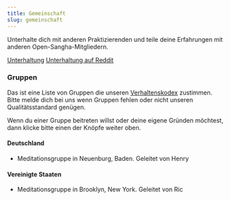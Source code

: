 ```yaml
---
title: Gemeinschaft
slug: gemeinschaft
---
```

Unterhalte dich mit anderen Praktizierenden und teile deine Erfahrungen mit anderen
Open-Sangha-Mitgliedern.

[Unterhaltung](https://discord.gg/Tyqd22a?classes=btn,btn-primary)
[Unterhaltung auf Reddit](https://www.reddit.com/r/OpenBuddhaDharma/?classes=btn,btn-primary)

### Gruppen
Das ist eine Liste von Gruppen die unseren [Verhaltenskodex](../code/) zustimmen.
Bitte melde dich bei uns wenn Gruppen fehlen oder nicht unseren Qualitätsstandard genügen.

Wenn du einer Gruppe beitreten willst oder deine eigene Gründen möchtest, dann klicke bitte einen
der Knöpfe weiter oben.
#### Deutschland
- Meditationsgruppe in Neuenburg, Baden. Geleitet von Henry
#### Vereinigte Staaten
- Meditationsgruppe in Brooklyn, New York. Geleitet von Ric 
